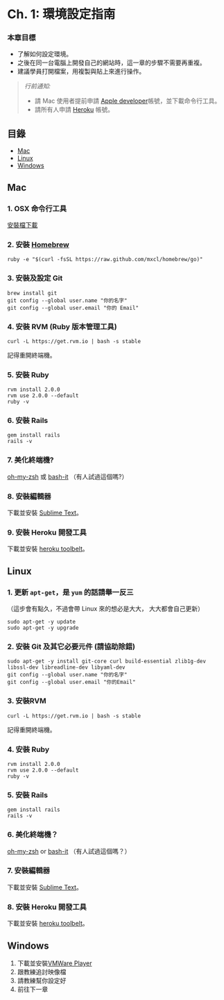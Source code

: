 # Ch. 1: 環境設定指南

### 本章目標

* 了解如何設定環境。
* 之後在同一台電腦上開發自己的網站時，這一章的步驟不需要再重複。
* 建議學員打開檔案，用複製與貼上來進行操作。

>  *行前通知:*
>
>  * 請 Mac 使用者提前申請 [Apple developer](https://developer.apple.com/downloads/index.action)帳號，並下載命令行工具。
>  * 請所有人申請 [Heroku](https://www.heroku.com/) 帳號。

## 目錄

* [Mac](#mac)
* [Linux](#linux)
* [Windows](#windows)

## Mac

### 1. OSX 命令行工具

  [安裝檔下載](https://github.com/kennethreitz/osx-gcc-installer/downloads)

### 2. 安裝 [Homebrew](http://brew.sh/index_zh-tw.html)

    ruby -e "$(curl -fsSL https://raw.github.com/mxcl/homebrew/go)"

### 3. 安裝及設定 Git

    brew install git
    git config --global user.name "你的名字"
    git config --global user.email "你的 Email"

### 4. 安裝 RVM (Ruby 版本管理工具)

    curl -L https://get.rvm.io | bash -s stable

  記得重開終端機。

### 5. 安裝 Ruby

    rvm install 2.0.0
    rvm use 2.0.0 --default
    ruby -v

### 6. 安裝 Rails

    gem install rails
    rails -v

### 7. 美化終端機?

  [oh-my-zsh](https://github.com/robbyrussell/oh-my-zsh) 或 [bash-it](https://github.com/revans/bash-it) （有人試過這個嗎?）

### 8. 安裝編輯器

  下載並安裝 [Sublime Text](http://www.sublimetext.com/)。

### 9. 安裝 Heroku 開發工具

  下載並安裝 [heroku toolbelt](https://toolbelt.heroku.com/)。

## Linux

### 1. 更新 `apt-get`，是 `yum` 的話請舉一反三

  （這步會有點久，不過會帶 Linux 來的想必是大大， 大大都會自己更新）

    sudo apt-get -y update
    sudo apt-get -y upgrade

### 2. 安裝 Git 及其它必要元件 (請協助除錯)

    sudo apt-get -y install git-core curl build-essential zlib1g-dev libssl-dev libreadline-dev libyaml-dev
    git config --global user.name "你的名字"
    git config --global user.email "你的Email"

### 3. 安裝RVM

    curl -L https://get.rvm.io | bash -s stable

  記得重開終端機。

### 4. 安裝 Ruby

    rvm install 2.0.0
    rvm use 2.0.0 --default
    ruby -v

### 5. 安裝 Rails

    gem install rails
    rails -v

### 6. 美化終端機？

  [oh-my-zsh](https://github.com/robbyrussell/oh-my-zsh) or [bash-it](https://github.com/revans/bash-it) （有人試過這個嗎？）

### 7. 安裝編輯器

  下載並安裝 [Sublime Text](http://www.sublimetext.com/)。

### 8. 安裝 Heroku 開發工具

  下載並安裝 [heroku toolbelt](https://toolbelt.heroku.com/)。

## Windows

  1. 下載並安裝[VMWare Player](http://www.vmware.com/products/player/)
  2. 跟教練追討映像檔
  3. 請教練幫你設定好
  4. 前往下一章
